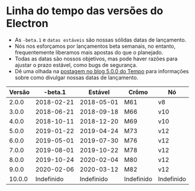 # Linha do tempo das versões do Electron

* As `-beta.1` e `datas estáveis` são nossas sólidas datas de lançamento.
* Nós nos esforçamos por lançamentos beta semanais, no entanto, frequentemente liberamos mais apostas do que o planejado.
* Todas as datas são nossos objetivos, mas pode haver razões para ajustar o prazo estável, como bugs de segurança.
* Dê uma olhada na [postagem no blog 5.0.0 do Tempo](https://electronjs.org/blog/electron-5-0-timeline) para informações sobre como divulgar nossas datas de lançamento.

| Versão | -beta.1    | Estável    | Crômo      | Nó         |
| ------ | ---------- | ---------- | ---------- | ---------- |
| 2.0.0  | 2018-02-21 | 2018-05-01 | M61        | v8         |
| 3.0.0  | 2018-06-21 | 2018-09-18 | M66        | v10        |
| 4.0.0  | 2018-10-11 | 2018-12-20 | M69        | v10        |
| 5.0.0  | 2019-01-22 | 2019-04-24 | M73        | v12        |
| 6.0.0  | 2019-05-01 | 2019-07-30 | M76        | v12        |
| 7.0.0  | 2019-08-01 | 2019-10-22 | M78        | v12        |
| 8.0.0  | 2019-10-24 | 2020-02-04 | M80        | v12        |
| 9.0.0  | 2020-02-06 | 2020-03-12 | M82        | v12        |
| 10.0.0 | Indefinido | Indefinido | Indefinido | Indefinido |
